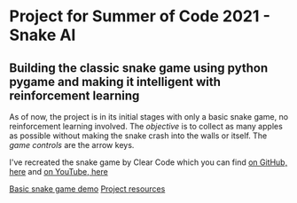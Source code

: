 # Project for Summer of Code 2021 - Snake AI

## Building the classic snake game using python pygame and making it intelligent with reinforcement learning

As of now, the project is in its initial stages with only a basic snake game, no reinforcement learning involved. The _objective_ is to collect as many apples as possible without making the snake crash into the walls or itself. The _game controls_ are the arrow keys.

I've recreated the snake game by Clear Code which you can find [on GitHub, here](github.com/clear-code-projects/Snake) and [on YouTube, here](https://www.youtube.com/watch?v=QFvqStqPCRU)

[Basic snake game demo](https://drive.google.com/file/d/1u0gzR0Khpb7Z9phYH4RnklGMcEfqtCSm/view?usp=sharing)
[Project resources](https://www.notion.so/SOC-Snake-AI-Project-471ff57983a24f749ca0ec08df8c9472)
